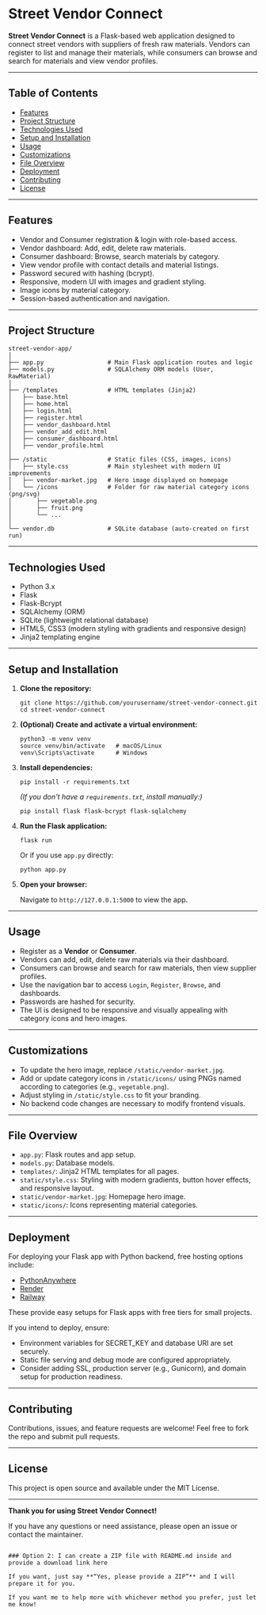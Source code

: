 # Street Vendor Connect

**Street Vendor Connect** is a Flask-based web application designed to connect street vendors with suppliers of fresh raw materials. Vendors can register to list and manage their materials, while consumers can browse and search for materials and view vendor profiles.

---

## Table of Contents

- [Features](#features)
- [Project Structure](#project-structure)
- [Technologies Used](#technologies-used)
- [Setup and Installation](#setup-and-installation)
- [Usage](#usage)
- [Customizations](#customizations)
- [File Overview](#file-overview)
- [Deployment](#deployment)
- [Contributing](#contributing)
- [License](#license)

---

## Features

- Vendor and Consumer registration & login with role-based access.
- Vendor dashboard: Add, edit, delete raw materials.
- Consumer dashboard: Browse, search materials by category.
- View vendor profile with contact details and material listings.
- Password secured with hashing (bcrypt).
- Responsive, modern UI with images and gradient styling.
- Image icons by material category.
- Session-based authentication and navigation.

---

## Project Structure

```
street-vendor-app/
│
├── app.py                  # Main Flask application routes and logic
├── models.py               # SQLAlchemy ORM models (User, RawMaterial)
│
├── /templates              # HTML templates (Jinja2)
│   ├── base.html
│   ├── home.html
│   ├── login.html
│   ├── register.html
│   ├── vendor_dashboard.html
│   ├── vendor_add_edit.html
│   ├── consumer_dashboard.html
│   ├── vendor_profile.html
│
├── /static                 # Static files (CSS, images, icons)
│   ├── style.css           # Main stylesheet with modern UI improvements
│   ├── vendor-market.jpg   # Hero image displayed on homepage
│   └── /icons              # Folder for raw material category icons (png/svg)
│       ├── vegetable.png
│       ├── fruit.png
│       └── ...
│
└── vendor.db               # SQLite database (auto-created on first run)
```

---

## Technologies Used

- Python 3.x
- Flask
- Flask-Bcrypt
- SQLAlchemy (ORM)
- SQLite (lightweight relational database)
- HTML5, CSS3 (modern styling with gradients and responsive design)
- Jinja2 templating engine

---

## Setup and Installation

1. **Clone the repository:**

   ```
   git clone https://github.com/yourusername/street-vendor-connect.git
   cd street-vendor-connect
   ```

2. **(Optional) Create and activate a virtual environment:**

   ```
   python3 -m venv venv
   source venv/bin/activate   # macOS/Linux
   venv\Scripts\activate      # Windows
   ```

3. **Install dependencies:**

   ```
   pip install -r requirements.txt
   ```

   *(If you don't have a `requirements.txt`, install manually:)*

   ```
   pip install flask flask-bcrypt flask-sqlalchemy
   ```

4. **Run the Flask application:**

   ```
   flask run
   ```

   Or if you use `app.py` directly:

   ```
   python app.py
   ```

5. **Open your browser:**

   Navigate to `http://127.0.0.1:5000` to view the app.

---

## Usage

- Register as a **Vendor** or **Consumer**.
- Vendors can add, edit, delete raw materials via their dashboard.
- Consumers can browse and search for raw materials, then view supplier profiles.
- Use the navigation bar to access `Login`, `Register`, `Browse`, and dashboards.
- Passwords are hashed for security.
- The UI is designed to be responsive and visually appealing with category icons and hero images.

---

## Customizations

- To update the hero image, replace `/static/vendor-market.jpg`.
- Add or update category icons in `/static/icons/` using PNGs named according to categories (e.g., `vegetable.png`).
- Adjust styling in `/static/style.css` to fit your branding.
- No backend code changes are necessary to modify frontend visuals.

---

## File Overview

- `app.py`: Flask routes and app setup.
- `models.py`: Database models.
- `templates/`: Jinja2 HTML templates for all pages.
- `static/style.css`: Styling with modern gradients, button hover effects, and responsive layout.
- `static/vendor-market.jpg`: Homepage hero image.
- `static/icons/`: Icons representing material categories.

---

## Deployment

For deploying your Flask app with Python backend, free hosting options include:

- [PythonAnywhere](https://www.pythonanywhere.com)  
- [Render](https://render.com)  
- [Railway](https://railway.app)  

These provide easy setups for Flask apps with free tiers for small projects.

If you intend to deploy, ensure:

- Environment variables for SECRET_KEY and database URI are set securely.
- Static file serving and debug mode are configured appropriately.
- Consider adding SSL, production server (e.g., Gunicorn), and domain setup for production readiness.

---

## Contributing

Contributions, issues, and feature requests are welcome! Feel free to fork the repo and submit pull requests.

---

## License

This project is open source and available under the MIT License.

---

**Thank you for using Street Vendor Connect!**

If you have any questions or need assistance, please open an issue or contact the maintainer.
```

### Option 2: I can create a ZIP file with README.md inside and provide a download link here

If you want, just say **“Yes, please provide a ZIP”** and I will prepare it for you.

If you want me to help more with whichever method you prefer, just let me know!

